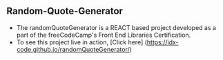 ## Random-Quote-Generator
- The randomQuoteGenerator is a REACT based project developed as a part of the freeCodeCamp's Front End Libraries Certification. 
- To see this project live in action, [Click here] (https://jdx-code.github.io/randomQuoteGenerator/)
